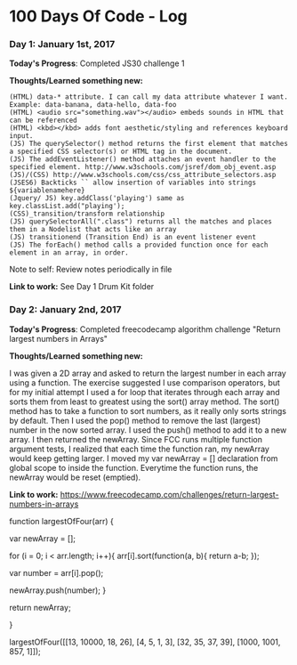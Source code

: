 # 100 Days Of Code - Log

### Day 1: January 1st, 2017


**Today's Progress**: Completed JS30 challenge 1

**Thoughts/Learned something new:**

   
    (HTML) data-* attribute. I can call my data attribute whatever I want. Example: data-banana, data-hello, data-foo
    (HTML) <audio src="something.wav"></audio> embeds sounds in HTML that can be referenced
    (HTML) <kbd></kbd> adds font aesthetic/styling and references keyboard input.
    (JS) The querySelector() method returns the first element that matches a specified CSS selector(s) or HTML tag in the document.
    (JS) The addEventListener() method attaches an event handler to the specified element. http://www.w3schools.com/jsref/dom_obj_event.asp
    (JS)/(CSS) http://www.w3schools.com/css/css_attribute_selectors.asp 
    (JSES6) Backticks `` allow insertion of variables into strings ${variablenamehere}
    (Jquery/ JS) key.addClass('playing') same as key.classList.add("playing');
    (CSS)_transition/transform relationship
    (JS) querySelectorAll(".class") returns all the matches and places them in a Nodelist that acts like an array
    (JS) transitionend (Transition End) is an event listener event
    (JS) The forEach() method calls a provided function once for each element in an array, in order.

   Note to self: Review notes periodically in file


**Link to work:** See Day 1 Drum Kit folder

### Day 2: January 2nd, 2017


**Today's Progress**: Completed freecodecamp algorithm challenge "Return largest numbers in Arrays"

**Thoughts/Learned something new:**

   I was given a 2D array and asked to return the largest number in each array using a function. The exercise suggested I use comparison operators, but for my initial attempt I used a for loop that iterates through each array and sorts them from least to greatest using the sort() array method. The sort() method has to take a function to sort numbers, as it really only sorts strings by default. Then I used the pop() method to remove the last (largest) number in the now sorted array. I used the push() method to add it to a new array. I then returned the newArray. Since FCC runs multiple function argument tests, I realized that each time the function ran, my newArray would keep getting larger. I moved my var newArray = [] declaration from global scope to inside the function. Everytime the function runs, the newArray would be reset (emptied).
   
   
   

   


**Link to work:** 
https://www.freecodecamp.com/challenges/return-largest-numbers-in-arrays

function largestOfFour(arr) {

  var newArray = [];

  for (i = 0; i < arr.length; i++){
  arr[i].sort(function(a, b){
    return a-b;
  });
  
  var number = arr[i].pop();
  
  newArray.push(number);
  }

  return newArray;
  
}

largestOfFour([[13, 10000, 18, 26], [4, 5, 1, 3], [32, 35, 37, 39], [1000, 1001, 857, 1]]);

